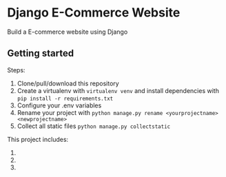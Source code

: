 # Django E-Commerce Website

Build a E-commerce website using Django

## Getting started

Steps:

1. Clone/pull/download this repository
2. Create a virtualenv with `virtualenv venv` and install dependencies with `pip install -r requirements.txt`
3. Configure your .env variables
4. Rename your project with `python manage.py rename <yourprojectname> <newprojectname>`
5. Collect all static files `python manage.py collectstatic`

This project includes:

1. 
2. 
2. 